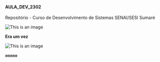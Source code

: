 #### AULA_DEV_2302

Repositório - Curso de Desenvolvimento de Sistemas SENAI/SESI Sumaré

![This is an image](https://conteudo.imguol.com.br/c/entretenimento/54/2020/04/28/cachorro-pug-1588098472110_v2_1x1.jpg)

**Era um vez**

![This is an image](./IMG/https://github.com/TheVitin/AULA_DEV_2302/blob/main/IMG/Captura%20de%20tela%202023-02-23%20090731.png)

~~aaaaa~~
